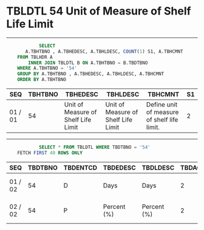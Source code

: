 # TBLDTL 54 Unit of Measure of Shelf Life Limit 

---

```sql
            SELECT
       A.TBHTBNO , A.TBHEDESC, A.TBHLDESC, COUNT(1) S1, A.TBHCMNT
    FROM TBLHDR A
        INNER JOIN TBLDTL B ON A.TBHTBNO = B.TBDTBNO
    WHERE A.TBHTBNO = '54'
    GROUP BY A.TBHTBNO , A.TBHEDESC, A.TBHLDESC, A.TBHCMNT
    ORDER BY A.TBHTBNO

```

|SEQ|TBHTBNO|TBHEDESC|TBHLDESC|TBHCMNT|S1|
| -- | -- | -- | -- | -- | -- |
|01 / 01|54|Unit of Measure of Shelf Life Limit|Unit of Measure of Shelf Life Limit|Define unit of measure of shelf life limit.|2|


---


```sql
            SELECT * FROM TBLDTL WHERE TBDTBNO = '54'
    FETCH FIRST 40 ROWS ONLY

```

|SEQ|TBDTBNO|TBDENTCD|TBDEDESC|TBDLDESC|TBDACCES|TBDNUM1|TBDNUM2|TBDNUM3|TBDNUM4|TBDCHA1|TBDCHA2|TBDCHA3|TBDCHA4|TBDDAT1|TBDDAT2|TBDCRE|TBDUPD|TBDUSR|
| -- | -- | -- | -- | -- | -- | -- | -- | -- | -- | -- | -- | -- | -- | -- | -- | -- | -- | -- |
|01 / 02|54|D|Days|Days|2|1|null|null|null|null|null|null|null|null|null|2012-08-30 18:33:49.0|2015-05-29 19:00:49.0|SSFIX_25550|
|02 / 02|54|P|Percent (%)|Percent (%)|2|null|null|null|null|null|null|null|null|null|null|2012-08-30 18:33:49.0|2022-08-22 15:41:31.0|PMD-8443-pt1|

